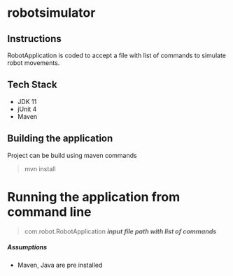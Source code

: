 # robotsimulator

## Instructions
RobotApplication is coded to accept a file with list of commands to simulate robot movements.

## Tech Stack
* JDK 11
* jUnit 4
* Maven

## Building the application
Project can be build using maven commands
> mvn install

# Running the application from command line
> com.robot.RobotApplication ___input file path with list of commands___

##### Assumptions
- Maven, Java are pre installed
